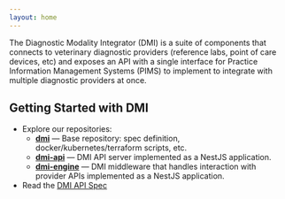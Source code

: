 ```yaml
---
layout: home
---
```


The Diagnostic Modality Integrator (DMI) is a suite of components that connects to veterinary diagnostic providers
(reference labs, point of care devices, etc) and exposes an API with a single interface for Practice Information
Management Systems (PIMS) to implement to integrate with multiple diagnostic providers at once.

<h2>Getting Started with DMI</h2>

<ul>
  <li>
    Explore our repositories:
    <ul>
      <li><a href="https://github.com/nominal-systems/dmi"><strong>dmi</strong></a> — Base repository: spec definition, docker/kubernetes/terraform scripts, etc.</li>
      <li><a href="https://github.com/nominal-systems/dmi-api"><strong>dmi-api</strong></a> — DMI API server implemented as a NestJS application.</li>
      <li><a href="https://github.com/nominal-systems/dmi-engine"><strong>dmi-engine</strong></a> — DMI middleware that handles interaction with provider APIs implemented as a NestJS application.</li>
    </ul>
  </li>
  <li>Read the <a href="https://nominal.stoplight.io/docs/dmi">DMI API Spec</a></li>
</ul>
